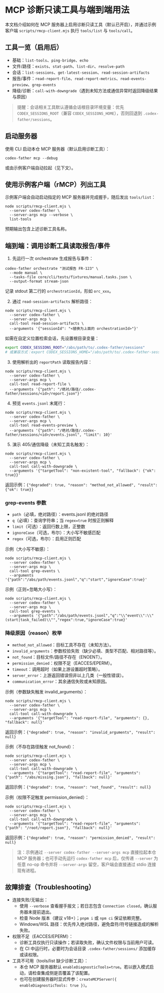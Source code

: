 # MCP 诊断只读工具与端到端用法

本文档介绍如何在 MCP 服务器上启用诊断只读工具（默认已开启），并通过示例客户端 `scripts/rmcp-client.mjs` 执行 `tools/list` 与 `tools/call`。

## 工具一览（启用后）
- 基础：`list-tools`、`ping-bridge`、`echo`
- 文件/路径：`exists`、`stat-path`、`list-dir`、`resolve-path`
- 会话：`list-sessions`、`get-latest-session`、`read-session-artifacts`
- 报告/事件：`read-report-file`、`read-report-metrics`、`read-events-preview`、`grep-events`
- 降级/诊断：`call-with-downgrade`（遇到未知方法或通信异常时返回降级结果与原因）

> 提醒：会话相关工具默认遵循会话根目录环境变量：优先 `CODEX_SESSIONS_ROOT`（兼容 `CODEX_SESSIONS_HOME`），否则回退到 `.codex-father/sessions`。

## 启动服务器
使用 CLI 启动本仓 MCP 服务器（默认启用诊断工具）：

```
codex-father mcp --debug
```

或由示例客户端自动拉起（见下文）。

## 使用示例客户端（rMCP）列出工具

示例客户端会自动启动指定的 MCP 服务器并完成握手，随后发出 `tools/list`：

```
node scripts/rmcp-client.mjs \
  --server codex-father \
  --server-args mcp --verbose \
  list-tools
```

预期输出包含上述诊断工具名称。

## 端到端：调用诊断工具读取报告/事件

1) 先运行一次 orchestrate 生成报告与事件：

```
codex-father orchestrate "测试报告 FR-123" \
  --mode manual \
  --tasks-file core/cli/tests/fixtures/manual.tasks.json \
  --output-format stream-json
```

记录 stdout 第二行的 `orchestrationId`，形如 `orc_xxx`。

2) 通过 `read-session-artifacts` 解析路径：

```
node scripts/rmcp-client.mjs \
  --server codex-father \
  --server-args mcp \
  call-tool read-session-artifacts \
  --arguments '{"sessionId": "<替换为上面的 orchestrationId>"}'
```

如需在自定义位置检索会话，先设置根目录变量：

```bash
export CODEX_SESSIONS_ROOT="/abs/path/to/.codex-father/sessions"
# 或兼容方式：export CODEX_SESSIONS_HOME="/abs/path/to/.codex-father-sessions"
```

3) 使用解析出的 `reportPath` 读取报告内容：

```
node scripts/rmcp-client.mjs \
  --server codex-father \
  --server-args mcp \
  call-tool read-report-file \
  --arguments '{"path": "/绝对/路径/.codex-father/sessions/<id>/report.json"}'
```

4) 预览 `events.jsonl` 末尾行：

```
node scripts/rmcp-client.mjs \
  --server codex-father \
  --server-args mcp \
  call-tool read-events-preview \
  --arguments '{"path": "/绝对/路径/.codex-father/sessions/<id>/events.jsonl", "limit": 10}'
```

5) 演示 405/通信降级（未知工具名触发）：

```
node scripts/rmcp-client.mjs \
  --server codex-father \
  --server-args mcp \
  call-tool call-with-downgrade \
  --arguments '{"targetTool": "non-existent-tool", "fallback": {"ok": true}}'
```
返回示例：`{"degraded": true, "reason": "method_not_allowed", "result": {"ok": true}}`

### grep-events 参数
- `path`（必填，绝对路径）：events.jsonl 的绝对路径
- `q`（必填）：查询字符串；当 `regex=true` 时按正则解释
- `limit`（可选）：返回行数上限，正整数
- `ignoreCase`（可选，布尔）：大小写不敏感匹配
- `regex`（可选，布尔）：启用正则匹配

示例（大小写不敏感）：
```
node scripts/rmcp-client.mjs \
  --server codex-father \
  --server-args mcp \
  call-tool grep-events \
  --arguments '{"path":"/abs/path/events.jsonl","q":"start","ignoreCase":true}'
```

示例（正则+忽略大小写）：
```
node scripts/rmcp-client.mjs \
  --server codex-father \
  --server-args mcp \
  call-tool grep-events \
  --arguments '{"path":"/abs/path/events.jsonl","q":"\\"event\\":\\"(start|task_failed)\\"","regex":true,"ignoreCase":true}'
```

### 降级原因（reason）枚举
- `method_not_allowed`：目标工具不存在（未知方法）。
- `invalid_arguments`：参数校验失败（缺少必填、类型不匹配、相对路径等）。
- `not_found`：目标文件/路径不存在（ENOENT）。
- `permission_denied`：权限不足（EACCES/EPERM）。
- `timeout`：调用超时（如果上游设置超时策略）。
- `server_error`：上游返回错误但非以上几类（一般性错误）。
- `communication_error`：其余通信失败或未知原因。

示例（参数缺失触发 invalid_arguments）：
```
node scripts/rmcp-client.mjs \
  --server codex-father \
  --server-args mcp \
  call-tool call-with-downgrade \
  --arguments '{"targetTool": "read-report-file", "arguments": {}, "fallback": null}'
```
返回示例：`{"degraded": true, "reason": "invalid_arguments", "result": null}`

示例（不存在路径触发 not_found）：
```
node scripts/rmcp-client.mjs \
  --server codex-father \
  --server-args mcp \
  call-tool call-with-downgrade \
  --arguments '{"targetTool": "read-report-file", "arguments": {"path": "/abs/missing.json"}, "fallback": null}'
```
返回示例：`{"degraded": true, "reason": "not_found", "result": null}`

示例（权限不足触发 permission_denied）：
```
node scripts/rmcp-client.mjs \
  --server codex-father \
  --server-args mcp \
  call-tool call-with-downgrade \
  --arguments '{"targetTool": "read-report-file", "arguments": {"path": "/root/report.json"}, "fallback": null}'
```
返回示例：`{"degraded": true, "reason": "permission_denied", "result": null}`

> 注：示例通过 `--server codex-father --server-args mcp` 直接拉起本仓 MCP 服务器；也可手动先运行 `codex-father mcp` 后，仅传递 `--server` 为任意 no-op 命令并将 `--server-args` 留空，客户端会直接通过 stdio 连接现有进程。

## 故障排查（Troubleshooting）

- 连接失败/无输出：
  - 使用 `--verbose` 查看握手报文；若日志包含 `Connection closed`，确认服务器未提前退出。
  - 检查 Node 版本（建议 v18+）；`pnpm i` 或 `npm ci` 保证依赖完整。
  - Windows/WSL 路径：优先传入绝对路径，避免盘符/符号链接造成的解析失败。
- 权限不足（EACCES/EPERM）：
  - 诊断工具仅执行只读操作；若读取失败，确认文件权限与当前用户可读。
  - 在 CI 中运行时，必要时为会话目录 `.codex-father/sessions/` 添加缓存或读权限。
- 工具不可用（tools/list 缺少诊断工具）：
  - 本仓 MCP 服务器默认 `enableDiagnosticTools=true`。若以嵌入模式启动，请检查集成侧是否覆盖了该配置。
  - 也可在创建服务器时显式传参：`createMCPServer({ enableDiagnosticTools: true })`。

